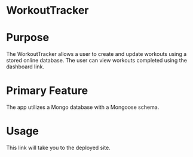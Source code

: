 # WorkoutTracker

# Purpose

The WorkoutTracker allows a user to create and update workouts using a stored online database. The user can view workouts completed using the dashboard link.

# Primary Feature

The app utilizes a Mongo database with a Mongoose schema.

# Usage

This <a hre="https://dry-tundra-83809.herokuapp.com/"> link </a> will take you to the deployed site.
